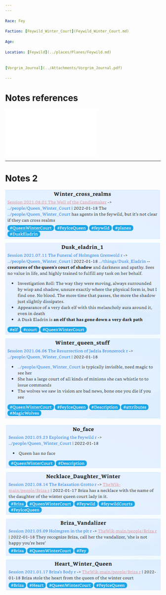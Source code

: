 ```yaml
---
---

Race: Fey

Faction: [Feywild_Winter_Court](Feywild_Winter_Court.md)

Age:

Location: [Feywild](../places/Planes/Feywild.md)


[Vorgrim_Journal](../Attachments/Vorgrim_Journal.pdf)

---
```

# Notes references
![Queen_winter_court_Attach](Insights/Attach/Queen_winter_court_Attach.md)

---
# Notes 2
![](../Insights/Attach/2_Pictures4Losers/20220123084024.png)

![](../Insights/Attach/2_Pictures4Losers/20220123084037.png)